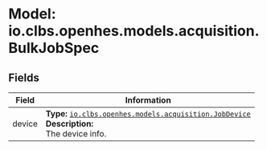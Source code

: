 # Model: io.clbs.openhes.models.acquisition.BulkJobSpec

## Fields

| Field | Information |
| --- | --- |
| device | <b>Type:</b> [`io.clbs.openhes.models.acquisition.JobDevice`](model-io-clbs-openhes-models-acquisition-jobdevice.md)<br><b>Description:</b><br>The device info. |


